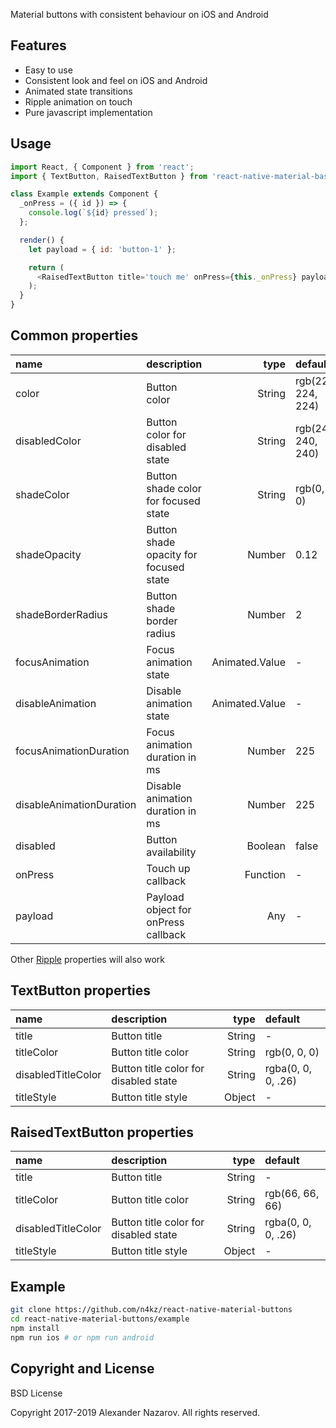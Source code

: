 [ripple]: ./ripple.md

Material buttons with consistent behaviour on iOS and Android

## Features

* Easy to use
* Consistent look and feel on iOS and Android
* Animated state transitions
* Ripple animation on touch
* Pure javascript implementation

## Usage

```javascript
import React, { Component } from 'react';
import { TextButton, RaisedTextButton } from 'react-native-material-basic';

class Example extends Component {
  _onPress = ({ id }) => {
    console.log(`${id} pressed`);
  };

  render() {
    let payload = { id: 'button-1' };

    return (
      <RaisedTextButton title='touch me' onPress={this._onPress} payload={payload} />
    );
  }
}
```

## Common properties

 name                     | description                            | type           | default
:------------------------ |:-------------------------------------- | --------------:|:------------------
 color                    | Button color                           |         String | rgb(224, 224, 224)
 disabledColor            | Button color for disabled state        |         String | rgb(240, 240, 240)
 shadeColor               | Button shade color for focused state   |         String | rgb(0, 0, 0)
 shadeOpacity             | Button shade opacity for focused state |         Number | 0.12
 shadeBorderRadius        | Button shade border radius             |         Number | 2
 focusAnimation           | Focus animation state                  | Animated.Value | -
 disableAnimation         | Disable animation state                | Animated.Value | -
 focusAnimationDuration   | Focus animation duration in ms         |         Number | 225
 disableAnimationDuration | Disable animation duration in ms       |         Number | 225
 disabled                 | Button availability                    |        Boolean | false
 onPress                  | Touch up callback                      |       Function | -
 payload                  | Payload object for onPress callback    |            Any | -

Other [Ripple][ripple] properties will also work

## TextButton properties

 name               | description                           | type     | default
:------------------ |:------------------------------------- | --------:|:------------------
 title              | Button title                          |   String | -
 titleColor         | Button title color                    |   String | rgb(0, 0, 0)
 disabledTitleColor | Button title color for disabled state |   String | rgba(0, 0, 0, .26)
 titleStyle         | Button title style                    |   Object | -

## RaisedTextButton properties

 name               | description                           | type     | default
:------------------ |:------------------------------------- | --------:|:------------------
 title              | Button title                          |   String | -
 titleColor         | Button title color                    |   String | rgb(66, 66, 66)
 disabledTitleColor | Button title color for disabled state |   String | rgba(0, 0, 0, .26)
 titleStyle         | Button title style                    |   Object | -

## Example

```bash
git clone https://github.com/n4kz/react-native-material-buttons
cd react-native-material-buttons/example
npm install
npm run ios # or npm run android
```

## Copyright and License

BSD License

Copyright 2017-2019 Alexander Nazarov. All rights reserved.

